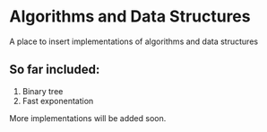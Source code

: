 # Algorithms and Data Structures

A place to insert implementations of algorithms and data structures

## So far included:

1. Binary tree
2. Fast exponentation

More implementations will be added soon.
